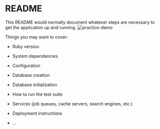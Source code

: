 # README

This README would normally document whatever steps are necessary to get the
application up and running.
![practice-demo](https://user-images.githubusercontent.com/57389720/100820069-caf63480-3490-11eb-96c6-3c2753c682cc.png)

Things you may want to cover:

* Ruby version

* System dependencies

* Configuration

* Database creation

* Database initialization

* How to run the test suite

* Services (job queues, cache servers, search engines, etc.)

* Deployment instructions

* ...
